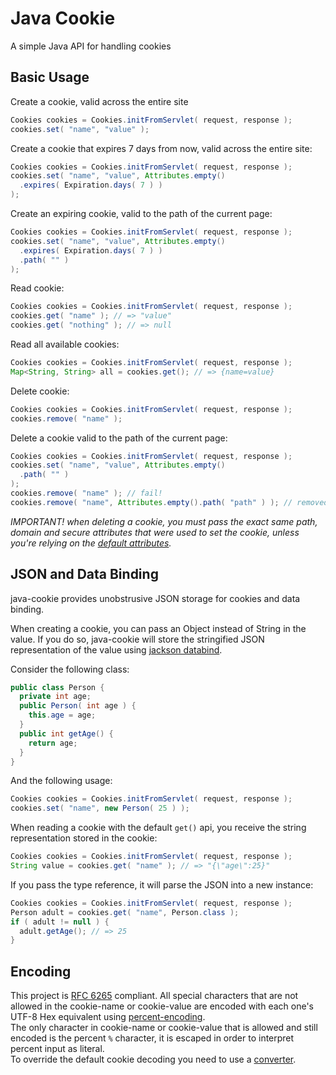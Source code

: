 # Java Cookie

A simple Java API for handling cookies

## Basic Usage

Create a cookie, valid across the entire site

```java
Cookies cookies = Cookies.initFromServlet( request, response );
cookies.set( "name", "value" );
```

Create a cookie that expires 7 days from now, valid across the entire site:

```java
Cookies cookies = Cookies.initFromServlet( request, response );
cookies.set( "name", "value", Attributes.empty()
  .expires( Expiration.days( 7 ) )
);
```

Create an expiring cookie, valid to the path of the current page:

```java
Cookies cookies = Cookies.initFromServlet( request, response );
cookies.set( "name", "value", Attributes.empty()
  .expires( Expiration.days( 7 ) )
  .path( "" )
);
```

Read cookie:

```java
Cookies cookies = Cookies.initFromServlet( request, response );
cookies.get( "name" ); // => "value"
cookies.get( "nothing" ); // => null
```

Read all available cookies:

```java
Cookies cookies = Cookies.initFromServlet( request, response );
Map<String, String> all = cookies.get(); // => {name=value}
```

Delete cookie:

```java
Cookies cookies = Cookies.initFromServlet( request, response );
cookies.remove( "name" );
```

Delete a cookie valid to the path of the current page:

```java
Cookies cookies = Cookies.initFromServlet( request, response );
cookies.set( "name", "value", Attributes.empty()
  .path( "" )
);
cookies.remove( "name" ); // fail!
cookies.remove( "name", Attributes.empty().path( "path" ) ); // removed!
```

*IMPORTANT! when deleting a cookie, you must pass the exact same path, domain and secure attributes that were used to set the cookie, unless you're relying on the [default attributes](#cookie-attributes).*

## JSON and Data Binding

java-cookie provides unobstrusive JSON storage for cookies and data binding.

When creating a cookie, you can pass an Object instead of String in the value. If you do so, java-cookie will store the stringified JSON representation of the value using [jackson databind](https://github.com/FasterXML/jackson-databind/#use-it).

Consider the following class:

```java
public class Person {
  private int age;
  public Person( int age ) {
    this.age = age;
  }
  public int getAge() {
    return age;
  }
}
```

And the following usage:

```java
Cookies cookies = Cookies.initFromServlet( request, response );
cookies.set( "name", new Person( 25 ) );
```

When reading a cookie with the default `get()` api, you receive the string representation stored in the cookie:

```java
Cookies cookies = Cookies.initFromServlet( request, response );
String value = cookies.get( "name" ); // => "{\"age\":25}"
```

If you pass the type reference, it will parse the JSON into a new instance:

```java
Cookies cookies = Cookies.initFromServlet( request, response );
Person adult = cookies.get( "name", Person.class );
if ( adult != null ) {
  adult.getAge(); // => 25
}
```

## Encoding

This project is [RFC 6265](http://tools.ietf.org/html/rfc6265#section-4.1.1) compliant. All special characters that are not allowed in the cookie-name or cookie-value are encoded with each one's UTF-8 Hex equivalent using [percent-encoding](http://en.wikipedia.org/wiki/Percent-encoding).  
The only character in cookie-name or cookie-value that is allowed and still encoded is the percent `%` character, it is escaped in order to interpret percent input as literal.  
To override the default cookie decoding you need to use a [converter](#converter).
